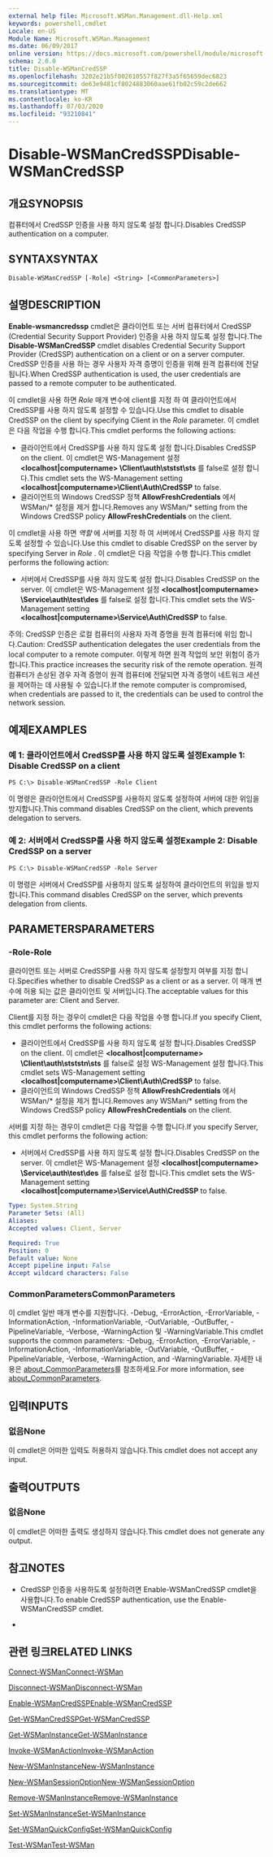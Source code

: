 ```yaml
---
external help file: Microsoft.WSMan.Management.dll-Help.xml
keywords: powershell,cmdlet
Locale: en-US
Module Name: Microsoft.WSMan.Management
ms.date: 06/09/2017
online version: https://docs.microsoft.com/powershell/module/microsoft.wsman.management/disable-wsmancredssp?view=powershell-7&WT.mc_id=ps-gethelp
schema: 2.0.0
title: Disable-WSManCredSSP
ms.openlocfilehash: 3202e21b5f002610557f827f3a5f65659dec6823
ms.sourcegitcommit: de63e9481cf8024883060aae61fb02c59c2de662
ms.translationtype: MT
ms.contentlocale: ko-KR
ms.lasthandoff: 07/03/2020
ms.locfileid: "93210841"
---
```

# <span data-ttu-id="d7b90-103">Disable-WSManCredSSP</span><span class="sxs-lookup"><span data-stu-id="d7b90-103">Disable-WSManCredSSP</span></span>

## <span data-ttu-id="d7b90-104">개요</span><span class="sxs-lookup"><span data-stu-id="d7b90-104">SYNOPSIS</span></span>
<span data-ttu-id="d7b90-105">컴퓨터에서 CredSSP 인증을 사용 하지 않도록 설정 합니다.</span><span class="sxs-lookup"><span data-stu-id="d7b90-105">Disables CredSSP authentication on a computer.</span></span>

## <span data-ttu-id="d7b90-106">SYNTAX</span><span class="sxs-lookup"><span data-stu-id="d7b90-106">SYNTAX</span></span>

```
Disable-WSManCredSSP [-Role] <String> [<CommonParameters>]
```

## <span data-ttu-id="d7b90-107">설명</span><span class="sxs-lookup"><span data-stu-id="d7b90-107">DESCRIPTION</span></span>
<span data-ttu-id="d7b90-108">**Enable-wsmancredssp** cmdlet은 클라이언트 또는 서버 컴퓨터에서 CredSSP (Credential Security Support Provider) 인증을 사용 하지 않도록 설정 합니다.</span><span class="sxs-lookup"><span data-stu-id="d7b90-108">The **Disable-WSManCredSSP** cmdlet disables Credential Security Support Provider (CredSSP) authentication on a client or on a server computer.</span></span>
<span data-ttu-id="d7b90-109">CredSSP 인증을 사용 하는 경우 사용자 자격 증명이 인증을 위해 원격 컴퓨터에 전달 됩니다.</span><span class="sxs-lookup"><span data-stu-id="d7b90-109">When CredSSP authentication is used, the user credentials are passed to a remote computer to be authenticated.</span></span>

<span data-ttu-id="d7b90-110">이 cmdlet을 사용 하면 *Role* 매개 변수에 client를 지정 하 여 클라이언트에서 CredSSP를 사용 하지 않도록 설정할 수 있습니다.</span><span class="sxs-lookup"><span data-stu-id="d7b90-110">Use this cmdlet to disable CredSSP on the client by specifying Client in the *Role* parameter.</span></span>
<span data-ttu-id="d7b90-111">이 cmdlet은 다음 작업을 수행 합니다.</span><span class="sxs-lookup"><span data-stu-id="d7b90-111">This cmdlet performs the following actions:</span></span>

- <span data-ttu-id="d7b90-112">클라이언트에서 CredSSP를 사용 하지 않도록 설정 합니다.</span><span class="sxs-lookup"><span data-stu-id="d7b90-112">Disables CredSSP on the client.</span></span> <span data-ttu-id="d7b90-113">이 cmdlet은 WS-Management 설정 **\<localhost|computername\> \Client\auth\ststst\sts** 를 false로 설정 합니다.</span><span class="sxs-lookup"><span data-stu-id="d7b90-113">This cmdlet sets the WS-Management setting **\<localhost|computername\>\Client\Auth\CredSSP** to false.</span></span>
- <span data-ttu-id="d7b90-114">클라이언트의 Windows CredSSP 정책 **AllowFreshCredentials** 에서 WSMan/\* 설정을 제거 합니다.</span><span class="sxs-lookup"><span data-stu-id="d7b90-114">Removes any WSMan/\* setting from the Windows CredSSP policy **AllowFreshCredentials** on the client.</span></span>

<span data-ttu-id="d7b90-115">이 cmdlet을 사용 하면 *역할* 에 서버를 지정 하 여 서버에서 CredSSP를 사용 하지 않도록 설정할 수 있습니다.</span><span class="sxs-lookup"><span data-stu-id="d7b90-115">Use this cmdlet to disable CredSSP on the server by specifying Server in *Role* .</span></span>
<span data-ttu-id="d7b90-116">이 cmdlet은 다음 작업을 수행 합니다.</span><span class="sxs-lookup"><span data-stu-id="d7b90-116">This cmdlet performs the following action:</span></span>

- <span data-ttu-id="d7b90-117">서버에서 CredSSP를 사용 하지 않도록 설정 합니다.</span><span class="sxs-lookup"><span data-stu-id="d7b90-117">Disables CredSSP on the server.</span></span> <span data-ttu-id="d7b90-118">이 cmdlet은 WS-Management 설정 **\<localhost|computername\> \Service\auth\test\des** 를 false로 설정 합니다.</span><span class="sxs-lookup"><span data-stu-id="d7b90-118">This cmdlet sets the WS-Management setting **\<localhost|computername\>\Service\Auth\CredSSP** to false.</span></span>

<span data-ttu-id="d7b90-119">주의: CredSSP 인증은 로컬 컴퓨터의 사용자 자격 증명을 원격 컴퓨터에 위임 합니다.</span><span class="sxs-lookup"><span data-stu-id="d7b90-119">Caution: CredSSP authentication delegates the user credentials from the local computer to a remote computer.</span></span>
<span data-ttu-id="d7b90-120">이렇게 하면 원격 작업의 보안 위험이 증가합니다.</span><span class="sxs-lookup"><span data-stu-id="d7b90-120">This practice increases the security risk of the remote operation.</span></span>
<span data-ttu-id="d7b90-121">원격 컴퓨터가 손상된 경우 자격 증명이 원격 컴퓨터에 전달되면 자격 증명이 네트워크 세션을 제어하는 데 사용될 수 있습니다.</span><span class="sxs-lookup"><span data-stu-id="d7b90-121">If the remote computer is compromised, when credentials are passed to it, the credentials can be used to control the network session.</span></span>

## <span data-ttu-id="d7b90-122">예제</span><span class="sxs-lookup"><span data-stu-id="d7b90-122">EXAMPLES</span></span>

### <span data-ttu-id="d7b90-123">예 1: 클라이언트에서 CredSSP를 사용 하지 않도록 설정</span><span class="sxs-lookup"><span data-stu-id="d7b90-123">Example 1: Disable CredSSP on a client</span></span>

```
PS C:\> Disable-WSManCredSSP -Role Client
```

<span data-ttu-id="d7b90-124">이 명령은 클라이언트에서 CredSSP를 사용하지 않도록 설정하여 서버에 대한 위임을 방지합니다.</span><span class="sxs-lookup"><span data-stu-id="d7b90-124">This command disables CredSSP on the client, which prevents delegation to servers.</span></span>

### <span data-ttu-id="d7b90-125">예 2: 서버에서 CredSSP를 사용 하지 않도록 설정</span><span class="sxs-lookup"><span data-stu-id="d7b90-125">Example 2: Disable CredSSP on a server</span></span>

```
PS C:\> Disable-WSManCredSSP -Role Server
```

<span data-ttu-id="d7b90-126">이 명령은 서버에서 CredSSP를 사용하지 않도록 설정하여 클라이언트의 위임을 방지합니다.</span><span class="sxs-lookup"><span data-stu-id="d7b90-126">This command disables CredSSP on the server, which prevents delegation from clients.</span></span>

## <span data-ttu-id="d7b90-127">PARAMETERS</span><span class="sxs-lookup"><span data-stu-id="d7b90-127">PARAMETERS</span></span>

### <span data-ttu-id="d7b90-128">-Role</span><span class="sxs-lookup"><span data-stu-id="d7b90-128">-Role</span></span>
<span data-ttu-id="d7b90-129">클라이언트 또는 서버로 CredSSP를 사용 하지 않도록 설정할지 여부를 지정 합니다.</span><span class="sxs-lookup"><span data-stu-id="d7b90-129">Specifies whether to disable CredSSP as a client or as a server.</span></span>
<span data-ttu-id="d7b90-130">이 매개 변수에 허용 되는 값은 클라이언트 및 서버입니다.</span><span class="sxs-lookup"><span data-stu-id="d7b90-130">The acceptable values for this parameter are: Client and Server.</span></span>

<span data-ttu-id="d7b90-131">Client를 지정 하는 경우이 cmdlet은 다음 작업을 수행 합니다.</span><span class="sxs-lookup"><span data-stu-id="d7b90-131">If you specify Client, this cmdlet performs the following actions:</span></span>

- <span data-ttu-id="d7b90-132">클라이언트에서 CredSSP를 사용 하지 않도록 설정 합니다.</span><span class="sxs-lookup"><span data-stu-id="d7b90-132">Disables CredSSP on the client.</span></span> <span data-ttu-id="d7b90-133">이 cmdlet은 **\<localhost|computername\> \Client\auth\stststn\sts** 를 false로 설정 WS-Management 설정 합니다.</span><span class="sxs-lookup"><span data-stu-id="d7b90-133">This cmdlet sets WS-Management setting **\<localhost|computername\>\Client\Auth\CredSSP** to false.</span></span>
- <span data-ttu-id="d7b90-134">클라이언트의 Windows CredSSP 정책 **AllowFreshCredentials** 에서 WSMan/\* 설정을 제거 합니다.</span><span class="sxs-lookup"><span data-stu-id="d7b90-134">Removes any WSMan/\* setting from the Windows CredSSP policy **AllowFreshCredentials** on the client.</span></span>

<span data-ttu-id="d7b90-135">서버를 지정 하는 경우이 cmdlet은 다음 작업을 수행 합니다.</span><span class="sxs-lookup"><span data-stu-id="d7b90-135">If you specify Server, this cmdlet performs the following action:</span></span>

- <span data-ttu-id="d7b90-136">서버에서 CredSSP를 사용 하지 않도록 설정 합니다.</span><span class="sxs-lookup"><span data-stu-id="d7b90-136">Disables CredSSP on the server.</span></span> <span data-ttu-id="d7b90-137">이 cmdlet은 WS-Management 설정 **\<localhost|computername\> \Service\auth\test\des** 를 false로 설정 합니다.</span><span class="sxs-lookup"><span data-stu-id="d7b90-137">This cmdlet sets the WS-Management setting **\<localhost|computername\>\Service\Auth\CredSSP** to false.</span></span>

```yaml
Type: System.String
Parameter Sets: (All)
Aliases:
Accepted values: Client, Server

Required: True
Position: 0
Default value: None
Accept pipeline input: False
Accept wildcard characters: False
```

### <span data-ttu-id="d7b90-138">CommonParameters</span><span class="sxs-lookup"><span data-stu-id="d7b90-138">CommonParameters</span></span>
<span data-ttu-id="d7b90-139">이 cmdlet 일반 매개 변수를 지원합니다. -Debug, -ErrorAction, -ErrorVariable, -InformationAction, -InformationVariable, -OutVariable, -OutBuffer, -PipelineVariable, -Verbose, -WarningAction 및 -WarningVariable.</span><span class="sxs-lookup"><span data-stu-id="d7b90-139">This cmdlet supports the common parameters: -Debug, -ErrorAction, -ErrorVariable, -InformationAction, -InformationVariable, -OutVariable, -OutBuffer, -PipelineVariable, -Verbose, -WarningAction, and -WarningVariable.</span></span> <span data-ttu-id="d7b90-140">자세한 내용은 [about_CommonParameters](https://go.microsoft.com/fwlink/?LinkID=113216)를 참조하세요.</span><span class="sxs-lookup"><span data-stu-id="d7b90-140">For more information, see [about_CommonParameters](https://go.microsoft.com/fwlink/?LinkID=113216).</span></span>

## <span data-ttu-id="d7b90-141">입력</span><span class="sxs-lookup"><span data-stu-id="d7b90-141">INPUTS</span></span>

### <span data-ttu-id="d7b90-142">없음</span><span class="sxs-lookup"><span data-stu-id="d7b90-142">None</span></span>
<span data-ttu-id="d7b90-143">이 cmdlet은 어떠한 입력도 허용하지 않습니다.</span><span class="sxs-lookup"><span data-stu-id="d7b90-143">This cmdlet does not accept any input.</span></span>

## <span data-ttu-id="d7b90-144">출력</span><span class="sxs-lookup"><span data-stu-id="d7b90-144">OUTPUTS</span></span>

### <span data-ttu-id="d7b90-145">없음</span><span class="sxs-lookup"><span data-stu-id="d7b90-145">None</span></span>
<span data-ttu-id="d7b90-146">이 cmdlet은 어떠한 출력도 생성하지 않습니다.</span><span class="sxs-lookup"><span data-stu-id="d7b90-146">This cmdlet does not generate any output.</span></span>

## <span data-ttu-id="d7b90-147">참고</span><span class="sxs-lookup"><span data-stu-id="d7b90-147">NOTES</span></span>

* <span data-ttu-id="d7b90-148">CredSSP 인증을 사용하도록 설정하려면 Enable-WSManCredSSP cmdlet을 사용합니다.</span><span class="sxs-lookup"><span data-stu-id="d7b90-148">To enable CredSSP authentication, use the Enable-WSManCredSSP cmdlet.</span></span>

*

## <span data-ttu-id="d7b90-149">관련 링크</span><span class="sxs-lookup"><span data-stu-id="d7b90-149">RELATED LINKS</span></span>

[<span data-ttu-id="d7b90-150">Connect-WSMan</span><span class="sxs-lookup"><span data-stu-id="d7b90-150">Connect-WSMan</span></span>](Connect-WSMan.md)

[<span data-ttu-id="d7b90-151">Disconnect-WSMan</span><span class="sxs-lookup"><span data-stu-id="d7b90-151">Disconnect-WSMan</span></span>](Disconnect-WSMan.md)

[<span data-ttu-id="d7b90-152">Enable-WSManCredSSP</span><span class="sxs-lookup"><span data-stu-id="d7b90-152">Enable-WSManCredSSP</span></span>](Enable-WSManCredSSP.md)

[<span data-ttu-id="d7b90-153">Get-WSManCredSSP</span><span class="sxs-lookup"><span data-stu-id="d7b90-153">Get-WSManCredSSP</span></span>](Get-WSManCredSSP.md)

[<span data-ttu-id="d7b90-154">Get-WSManInstance</span><span class="sxs-lookup"><span data-stu-id="d7b90-154">Get-WSManInstance</span></span>](Get-WSManInstance.md)

[<span data-ttu-id="d7b90-155">Invoke-WSManAction</span><span class="sxs-lookup"><span data-stu-id="d7b90-155">Invoke-WSManAction</span></span>](Invoke-WSManAction.md)

[<span data-ttu-id="d7b90-156">New-WSManInstance</span><span class="sxs-lookup"><span data-stu-id="d7b90-156">New-WSManInstance</span></span>](New-WSManInstance.md)

[<span data-ttu-id="d7b90-157">New-WSManSessionOption</span><span class="sxs-lookup"><span data-stu-id="d7b90-157">New-WSManSessionOption</span></span>](New-WSManSessionOption.md)

[<span data-ttu-id="d7b90-158">Remove-WSManInstance</span><span class="sxs-lookup"><span data-stu-id="d7b90-158">Remove-WSManInstance</span></span>](Remove-WSManInstance.md)

[<span data-ttu-id="d7b90-159">Set-WSManInstance</span><span class="sxs-lookup"><span data-stu-id="d7b90-159">Set-WSManInstance</span></span>](Set-WSManInstance.md)

[<span data-ttu-id="d7b90-160">Set-WSManQuickConfig</span><span class="sxs-lookup"><span data-stu-id="d7b90-160">Set-WSManQuickConfig</span></span>](Set-WSManQuickConfig.md)

[<span data-ttu-id="d7b90-161">Test-WSMan</span><span class="sxs-lookup"><span data-stu-id="d7b90-161">Test-WSMan</span></span>](Test-WSMan.md)
